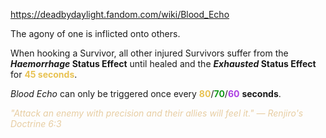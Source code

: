 https://deadbydaylight.fandom.com/wiki/Blood_Echo

<p>The agony of one is inflicted onto others.
<p>When hooking a Survivor, all other injured Survivors suffer from the <i><b>Haemorrhage </b></i> <b>Status Effect</b> until healed and the <i><b>Exhausted </b></i> <b>Status Effect</b> for <b><span class="clr clr2" style="color: #e8c252 ;">45 seconds</span></b>.
</p><p><i>Blood Echo</i> can only be triggered once every <span class="clr" style="color: #e8c252;"><b>80</b></span>/<span class="clr" style="color: #199b1e;"><b>70</b></span>/<span class="clr" style="color: #ac3ee3;"><b>60</b></span> <b>seconds</b>.
</p><p><i><span class="clr clr9" style="color: #e7cda2 ;">"Attack an enemy with precision and their allies will feel it." — Renjiro's Doctrine 6:3</span></i>
</p>
</p>